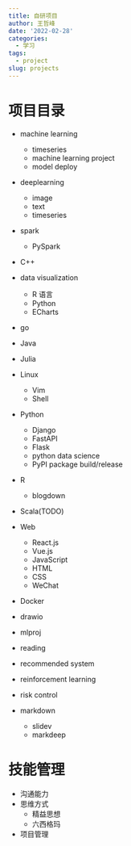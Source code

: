 ```yaml
---
title: 自研项目
author: 王哲峰
date: '2022-02-28'
categories:
  - 学习
tags:
  - project
slug: projects
---
```



# 项目目录

- machine learning
    * timeseries
    * machine learning project
    * model deploy
- deeplearning
    * image
    * text
    * timeseries
- spark
    * PySpark
- C++
- data visualization
    * R 语言
    * Python
    * ECharts
- go
- Java
- Julia
- Linux
    * Vim
    * Shell
- Python
    * Django
    * FastAPI
    * Flask
    * python data science
    * PyPI package build/release
- R
    * blogdown
- Scala(TODO)
- Web
    * React.js
    * Vue.js
    * JavaScript
    * HTML
    * CSS
    * WeChat
- Docker

- drawio
- mlproj
- reading
- recommended system
- reinforcement learning
- risk control
- markdown
    * slidev
    * markdeep

# 技能管理

- 沟通能力
- 思维方式
    * 精益思想
    * 六西格玛
- 项目管理

